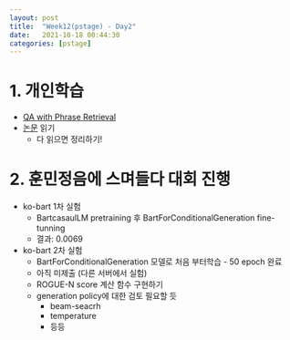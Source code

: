 ```yaml
---
layout: post
title:  "Week12(pstage) - Day2"
date:   2021-10-18 00:44:30
categories: [pstage]
---
```


# 1. 개인학습
* [QA with Phrase Retrieval](https://kyunghyunlim.github.io/nlp/ml_ai/2021/10/18/qapr.html)
* [논문](https://arxiv.org/pdf/2005.11401.pdf) 읽기
    * 다 읽으면 정리하기!

# 2. 훈민정음에 스며들다 대회 진행
* ko-bart 1차 실험
    * BartcasaulLM pretraining 후 BartForConditionalGeneration fine-tunning
    * 결과: 0.0069
* ko-bart 2차 실험
    * BartForConditionalGeneration 모델로 처음 부터학습 - 50 epoch 완료
    * 아직 미제출 (다른 서버에서 실험)
    * ROGUE-N score 계산 함수 구현하기
    * generation policy에 대한 검토 필요할 듯
        * beam-seacrh
        * temperature
        * 등등
